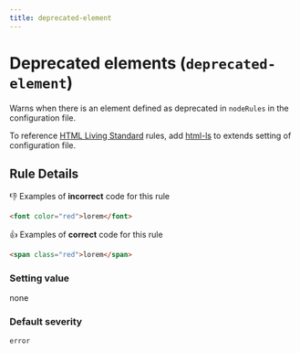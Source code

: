 ```yaml
---
title: deprecated-element
---
```


# Deprecated elements (`deprecated-element`)

Warns when there is an element defined as deprecated in `nodeRules` in the configuration file.

To reference [HTML Living Standard](https://html.spec.whatwg.org/) rules, add [html-ls](https://github.com/YusukeHirao/markuplint/blob/master/rulesets/html-ls.json) to extends setting of configuration file.

## Rule Details

👎 Examples of **incorrect** code for this rule

```html
<font color="red">lorem</font>
```

👍 Examples of **correct** code for this rule

```html
<span class="red">lorem</span>
```

### Setting value

none

### Default severity

`error`
